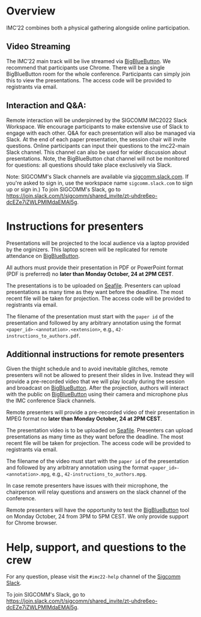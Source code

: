 # Overview

IMC’22 combines both a physical gathering alongside online participation. 

## Video Streaming
The IMC’22 main track will be live streamed via [BigBlueButton](https://bbb.unistra.fr/b/pas-cvz-7gm-czq). We recommend that participants use Chrome. There will be a single BigBlueButton room for the whole conference. Participants can simply join this to view the presentations. The access code will be provided to registrants via email.

## Interaction and Q&A:
Remote interaction will be underpinned by the SIGCOMM IMC2022 Slack Workspace. We encourage participants to make extensive use of Slack to engage with each other. Q&A for each presentation will also be managed via Slack. At the end of each paper presentation, the session chair will invite questions. Online participants can input their questions to the imc22-main Slack channel. This channel can also be used for wider discussion about presentations. Note, the BigBlueButton chat channel will not be monitored for questions: all questions should take place exclusively via Slack.

Note: SIGCOMM's Slack channels are available via [sigcomm.slack.com](http://sigcomm.slack.com). If you're asked to sign in, use the workspace name `sigcomm.slack.com` to sign up or sign in.) To join SIGCOMM's Slack, go to https://join.slack.com/t/sigcomm/shared_invite/zt-uhdre6eo-dcEZe7iZWLPMlMdaEMAl5g.

# Instructions for presenters

Presentations will be projected to the local audience via a laptop provided by the orginizers. This laptop screen will be replicated for remote attendance on [BigBlueButton](https://bbb.unistra.fr/b/pas-cvz-7gm-czq).

All authors must provide their presentation in PDF or PowerPoint format (PDF is preferred) no **later than Monday October, 24 at 2PM CEST**.

The presentations is to be uploaded on [Seafile](https://seafile.unistra.fr/u/d/512fd5bafbde41619d13/). Presenters can upload presentations as many time as they want before the deadline. The most recent file will be taken for projection. The access code will be provided to registrants via email.

The filename of the presentation must start with the `paper id` of the presentation and followed by any arbitrary annotation using the format `<paper_id>-<annotation>.<extension>`, e.g., `42-instructions_to_authors.pdf`.

## Additionnal instructions for remote presenters

Given the thight schedule and to avoid inevitable glitches, remote presenters will not be allowed to present their slides in live. Instead they will provide a pre-recorded video that we will play locally during the session and broadcast on [BigBlueButton](https://bbb.unistra.fr/b/pas-cvz-7gm-czq). After the projection, authors will interact with the public on [BigBlueButton](https://bbb.unistra.fr/b/pas-cvz-7gm-czq) using their camera and microphone plus the IMC conference Slack channels.

Remote presenters will provide a pre-recorded video of their presentation in MPEG format no **later than Monday October, 24 at 2PM CEST**.

The presentation video is to be uploaded on [Seafile](https://seafile.unistra.fr/u/d/512fd5bafbde41619d13/). Presenters can upload presentations as many time as they want before the deadline. The most recent file will be taken for projection. The access code will be provided to registrants via email.

The filename of the video must start with the `paper id` of the presentation and followed by any arbitrary annotation using the format `<paper_id>-<annotation>.mpg`, e.g., `42-instructions_to_authors.mpg`.

In case remote presenters have issues with their microphone, the chairperson will relay questions and answers on the slack channel of the conference.

Remote presenters will have the opportunity to test the [BigBlueButton](https://bbb.unistra.fr/b/pas-cvz-7gm-czq) tool on Monday October, 24 from 3PM to 5PM CEST. We only provide support for Chrome browser.

# Help, support, and questions to the crew

For any question, please visit the `#imc22-help` channel of the [Sigcomm Slack](https://sigcomm.slack.com/archives/C0334CU4W15).

To join SIGCOMM's Slack, go to https://join.slack.com/t/sigcomm/shared_invite/zt-uhdre6eo-dcEZe7iZWLPMlMdaEMAl5g.
